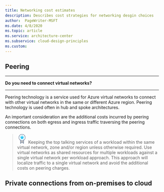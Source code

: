 ```yaml
---
title: Networking cost estimates
description: Describes cost strategies for networking desgin choices
author:  PageWriter-MSFT
ms.date: 4/8/2020
ms.topic: article
ms.service: architecture-center
ms.subservice: cloud-design-principles
ms.custom: 
---
```


## Peering

<hr><b>Do you need to connect virtual networks?</b><hr>

Peering technology is a service used for Azure virtual networks to connect with other virtual networks in the same or different Azure region. Peering technology is used often in hub and spoke architectures. 

An important consideration are the additional costs incurred by peering connections on both egress and ingress traffic traversing the peering connections. 
> ![Task](../../_images/i_best-practices.png) Keeping the top talking services of a workload within the same virtual network, zone and/or region unless otherwise required. Use virtual networks as shared resources for multiple workloads against a single virtual network per workload approach. This approach will localize traffic to a single virtual network and avoid the additional costs on peering charges.

## Private connections from on-premises to cloud